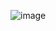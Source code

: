 
![image](https://github.com/AngryPig123/jpa_orm/assets/86225268/5da23de2-2ce6-43c1-b0d7-feeb94e85079)
